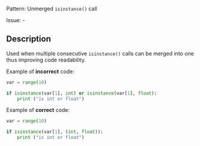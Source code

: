 Pattern: Unmerged `isinstance()` call

Issue: -

## Description

Used when multiple consecutive `isinstance()` calls can be merged into one thus improving code readability.


Example of **incorrect** code:

```python
var = range(10)

if isinstance(var[1], int) or isinstance(var[1], float):
    print ("is int or float")
```

Example of **correct** code:

```python
var = range(10)

if isinstance(var[1], (int, float)):
    print ("is int or float")
```
